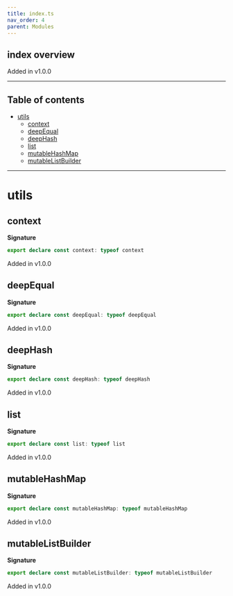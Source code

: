 ```yaml
---
title: index.ts
nav_order: 4
parent: Modules
---
```


## index overview

Added in v1.0.0

---

<h2 class="text-delta">Table of contents</h2>

- [utils](#utils)
  - [context](#context)
  - [deepEqual](#deepequal)
  - [deepHash](#deephash)
  - [list](#list)
  - [mutableHashMap](#mutablehashmap)
  - [mutableListBuilder](#mutablelistbuilder)

---

# utils

## context

**Signature**

```ts
export declare const context: typeof context
```

Added in v1.0.0

## deepEqual

**Signature**

```ts
export declare const deepEqual: typeof deepEqual
```

Added in v1.0.0

## deepHash

**Signature**

```ts
export declare const deepHash: typeof deepHash
```

Added in v1.0.0

## list

**Signature**

```ts
export declare const list: typeof list
```

Added in v1.0.0

## mutableHashMap

**Signature**

```ts
export declare const mutableHashMap: typeof mutableHashMap
```

Added in v1.0.0

## mutableListBuilder

**Signature**

```ts
export declare const mutableListBuilder: typeof mutableListBuilder
```

Added in v1.0.0
